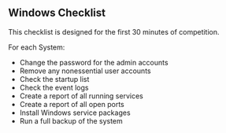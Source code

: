 ## Windows Checklist

This checklist is designed for the first 30 minutes of competition.

For each System:

* Change the password for the admin accounts
* Remove any nonessential user accounts
* Check the startup list
* Check the event logs
* Create a report of all running services
* Create a report of all open ports
* Install Windows service packages
* Run a full backup of the system
